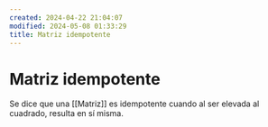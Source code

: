 ```yaml
---
created: 2024-04-22 21:04:07
modified: 2024-05-08 01:33:29
title: Matriz idempotente
---
```


# Matriz idempotente

Se dice que una [[Matriz]] es idempotente cuando al ser elevada al cuadrado, resulta en sí misma.
